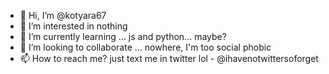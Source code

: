 - 👋 Hi, I’m @kotyara67
- 👀 I’m interested in nothing
- 🌱 I’m currently learning ... js and python... maybe?
- 💞️ I’m looking to collaborate ... nowhere, I'm too social phobic
- 📫 How to reach me? just text me in twitter lol - @ihavenotwittersoforget

<!---
kotyara67/kotyara67 is a ✨ special ✨ repository because its `README.md` (this file) appears on your GitHub profile.
You can click the Preview link to take a look at your changes.
--->
